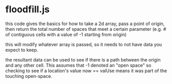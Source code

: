 floodfill.js
============

this code gives the basics for how to take a 2d array, pass a point of origin, then return the total number
of spaces that meet a certain parameter (e.g. # of contiguous cells with a value of -1 starting from origin)

this will modify whatever array is passed, so it needs to not have data you expect to keep.

the resultant data can be used to see if there is a path between the origin and any other cell.
  This assumes that -1 denoted an "open space" so checking to see if a location's value now == valUse
  means it was part of the touching open-space.
